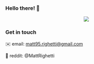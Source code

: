 ### Hello there! 👋
<p align="center">
<img src="https://user-images.githubusercontent.com/16304728/88907427-e938f300-d258-11ea-9a44-a8f8534b67a3.png">
</p>

### Get in touch
✉️ email: matt95.righetti@gmail.com

🤖 reddit: @MattRighetti
